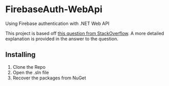FirebaseAuth-WebApi
===================

Using Firebase authentication with .NET Web API

This project is based off [this question from StackOverflow][1].  A more detailed explanation is provided in the answer to the question.

## Installing
1. Clone the Repo
2. Open the .sln file
3. Recover the packages from NuGet

[1]: http://stackoverflow.com/questions/24745355/spa-firebase-and-net-webapi-2-authentication/
